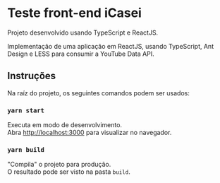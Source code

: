 # Teste front-end iCasei

Projeto desenvolvido usando TypeScript e ReactJS.

Implementação de uma aplicação em ReactJS, usando TypeScript, Ant Design e LESS para consumir a YouTube Data API.

## Instruções

Na raíz do projeto, os seguintes comandos podem ser usados:

### `yarn start`

Executa em modo de desenvolvimento.\
Abra [http://localhost:3000](http://localhost:3000) para visualizar no navegador.

### `yarn build`

"Compila" o projeto para produção.\
O resultado pode ser visto na pasta `build`.